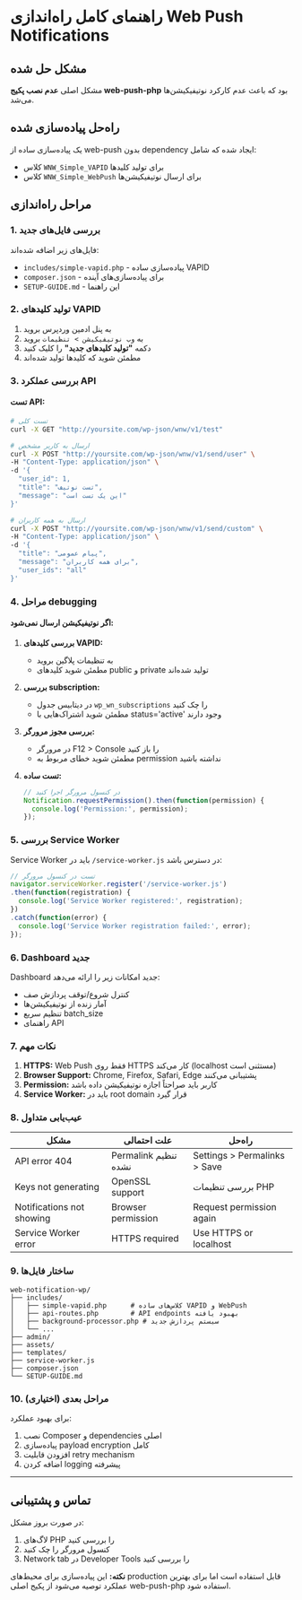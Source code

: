 # راهنمای کامل راه‌اندازی Web Push Notifications

## مشکل حل شده
مشکل اصلی **عدم نصب پکیج web-push-php** بود که باعث عدم کارکرد نوتیفیکیشن‌ها می‌شد.

## راه‌حل پیاده‌سازی شده
یک پیاده‌سازی ساده از web-push بدون dependency ایجاد شده که شامل:
- کلاس `WNW_Simple_VAPID` برای تولید کلیدها
- کلاس `WNW_Simple_WebPush` برای ارسال نوتیفیکیشن‌ها

## مراحل راه‌اندازی

### 1. بررسی فایل‌های جدید
فایل‌های زیر اضافه شده‌اند:
- `includes/simple-vapid.php` - پیاده‌سازی ساده VAPID
- `composer.json` - برای پیاده‌سازی‌های آینده
- `SETUP-GUIDE.md` - این راهنما

### 2. تولید کلیدهای VAPID
1. به پنل ادمین وردپرس بروید
2. به `وب نوتیفیکیشن > تنظیمات` بروید
3. دکمه **"تولید کلیدهای جدید"** را کلیک کنید
4. مطمئن شوید که کلیدها تولید شده‌اند

### 3. بررسی عملکرد API

#### تست API:
```bash
# تست کلی
curl -X GET "http://yoursite.com/wp-json/wnw/v1/test"

# ارسال به کاربر مشخص
curl -X POST "http://yoursite.com/wp-json/wnw/v1/send/user" \
-H "Content-Type: application/json" \
-d '{
  "user_id": 1,
  "title": "تست نوتیف",
  "message": "این یک تست است"
}'

# ارسال به همه کاربران
curl -X POST "http://yoursite.com/wp-json/wnw/v1/send/custom" \
-H "Content-Type: application/json" \
-d '{
  "title": "پیام عمومی",
  "message": "برای همه کاربران", 
  "user_ids": "all"
}'
```

### 4. مراحل debugging

#### اگر نوتیفیکیشن ارسال نمی‌شود:

1. **بررسی کلیدهای VAPID:**
   - به تنظیمات پلاگین بروید
   - مطمئن شوید کلیدهای public و private تولید شده‌اند

2. **بررسی subscription:**
   - در دیتابیس جدول `wp_wn_subscriptions` را چک کنید
   - مطمئن شوید اشتراک‌هایی با status='active' وجود دارند

3. **بررسی مجوز مرورگر:**
   - در مرورگر F12 > Console را باز کنید
   - مطمئن شوید خطای مربوط به permission نداشته باشید

4. **تست ساده:**
   ```javascript
   // در کنسول مرورگر اجرا کنید
   Notification.requestPermission().then(function(permission) {
     console.log('Permission:', permission);
   });
   ```

### 5. بررسی Service Worker

Service Worker باید در `/service-worker.js` در دسترس باشد:
```javascript
// تست در کنسول مرورگر
navigator.serviceWorker.register('/service-worker.js')
.then(function(registration) {
  console.log('Service Worker registered:', registration);
})
.catch(function(error) {
  console.log('Service Worker registration failed:', error);
});
```

### 6. Dashboard جدید

Dashboard جدید امکانات زیر را ارائه می‌دهد:
- کنترل شروع/توقف پردازش صف
- آمار زنده از نوتیفیکیشن‌ها
- تنظیم سریع batch_size
- راهنمای API

### 7. نکات مهم

1. **HTTPS:** Web Push فقط روی HTTPS کار می‌کند (localhost مستثنی است)
2. **Browser Support:** Chrome, Firefox, Safari, Edge پشتیبانی می‌کنند
3. **Permission:** کاربر باید صراحتاً اجازه نوتیفیکیشن داده باشد
4. **Service Worker:** باید در root domain قرار گیرد

### 8. عیب‌یابی متداول

| مشکل | علت احتمالی | راه‌حل |
|------|-------------|--------|
| API error 404 | Permalink تنظیم نشده | Settings > Permalinks > Save |
| Keys not generating | OpenSSL support | بررسی تنظیمات PHP |
| Notifications not showing | Browser permission | Request permission again |
| Service Worker error | HTTPS required | Use HTTPS or localhost |

### 9. ساختار فایل‌ها

```
web-notification-wp/
├── includes/
│   ├── simple-vapid.php      # کلاس‌های ساده VAPID و WebPush
│   ├── api-routes.php        # API endpoints بهبود یافته
│   ├── background-processor.php # سیستم پردازش جدید
│   └── ...
├── admin/
├── assets/
├── templates/
├── service-worker.js
├── composer.json
└── SETUP-GUIDE.md
```

### 10. مراحل بعدی (اختیاری)

برای بهبود عملکرد:
1. نصب Composer و dependencies اصلی
2. پیاده‌سازی payload encryption کامل
3. افزودن قابلیت retry mechanism
4. اضافه کردن logging پیشرفته

---

## تماس و پشتیبانی

در صورت بروز مشکل:
1. لاگ‌های PHP را بررسی کنید
2. کنسول مرورگر را چک کنید  
3. Network tab در Developer Tools را بررسی کنید

**نکته:** این پیاده‌سازی برای محیط‌های production قابل استفاده است اما برای بهترین عملکرد توصیه می‌شود از پکیج اصلی web-push-php استفاده شود.
